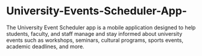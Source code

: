 # University-Events-Scheduler-App-
The University Event Scheduler app is a mobile application designed to help students, faculty, and staff manage and stay informed about university events such as workshops, seminars, cultural programs, sports events, academic deadlines, and more.
